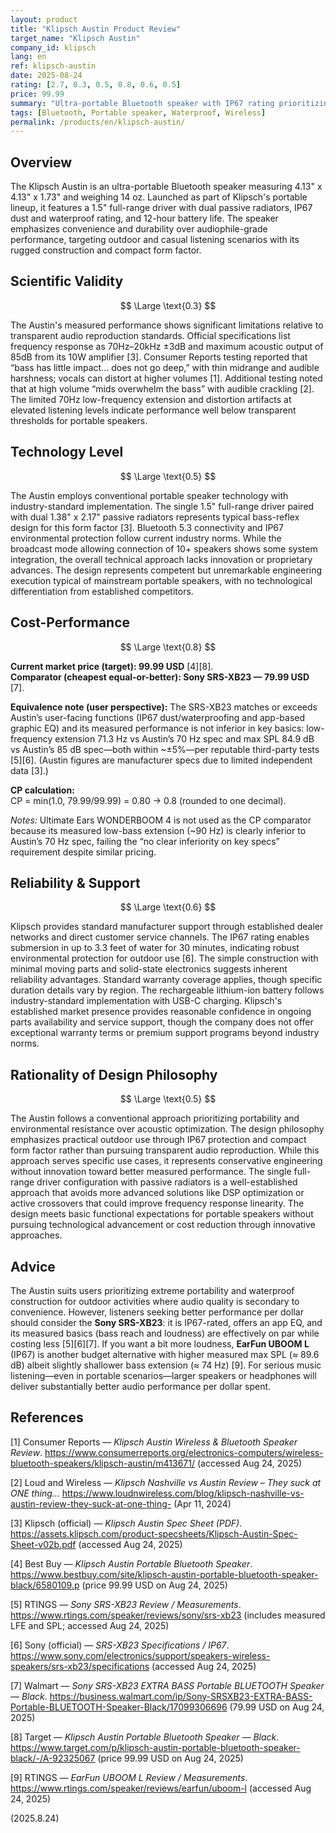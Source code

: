 ```yaml
---
layout: product
title: "Klipsch Austin Product Review"
target_name: "Klipsch Austin"
company_id: klipsch
lang: en
ref: klipsch-austin
date: 2025-08-24
rating: [2.7, 0.3, 0.5, 0.8, 0.6, 0.5]
price: 99.99
summary: "Ultra-portable Bluetooth speaker with IP67 rating prioritizing durability over audio performance"
tags: [Bluetooth, Portable speaker, Waterproof, Wireless]
permalink: /products/en/klipsch-austin/
---
```

## Overview

The Klipsch Austin is an ultra-portable Bluetooth speaker measuring 4.13" x 4.13" x 1.73" and weighing 14 oz. Launched as part of Klipsch's portable lineup, it features a 1.5" full-range driver with dual passive radiators, IP67 dust and waterproof rating, and 12-hour battery life. The speaker emphasizes convenience and durability over audiophile-grade performance, targeting outdoor and casual listening scenarios with its rugged construction and compact form factor.

## Scientific Validity

$$ \Large \text{0.3} $$

The Austin's measured performance shows significant limitations relative to transparent audio reproduction standards. Official specifications list frequency response as 70Hz–20kHz ±3dB and maximum acoustic output of 85dB from its 10W amplifier [3]. Consumer Reports testing reported that “bass has little impact… does not go deep,” with thin midrange and audible harshness; vocals can distort at higher volumes [1]. Additional testing noted that at high volume “mids overwhelm the bass” with audible crackling [2]. The limited 70Hz low-frequency extension and distortion artifacts at elevated listening levels indicate performance well below transparent thresholds for portable speakers.

## Technology Level

$$ \Large \text{0.5} $$

The Austin employs conventional portable speaker technology with industry-standard implementation. The single 1.5" full-range driver paired with dual 1.38" x 2.17" passive radiators represents typical bass-reflex design for this form factor [3]. Bluetooth 5.3 connectivity and IP67 environmental protection follow current industry norms. While the broadcast mode allowing connection of 10+ speakers shows some system integration, the overall technical approach lacks innovation or proprietary advances. The design represents competent but unremarkable engineering execution typical of mainstream portable speakers, with no technological differentiation from established competitors.

## Cost-Performance

$$ \Large \text{0.8} $$

**Current market price (target): 99.99 USD** [4][8].  
**Comparator (cheapest equal-or-better): Sony SRS-XB23 — 79.99 USD** [7].

**Equivalence note (user perspective):** The SRS-XB23 matches or exceeds Austin’s user-facing functions (IP67 dust/waterproofing and app-based graphic EQ) and its measured performance is not inferior in key basics: low-frequency extension 71.3 Hz vs Austin’s 70 Hz spec and max SPL 84.9 dB vs Austin’s 85 dB spec—both within ~±5%—per reputable third-party tests [5][6]. (Austin figures are manufacturer specs due to limited independent data [3].)

**CP calculation:**  
CP = min(1.0, 79.99/99.99) = 0.80 → 0.8 (rounded to one decimal).

*Notes:* Ultimate Ears WONDERBOOM 4 is not used as the CP comparator because its measured low-bass extension (~90 Hz) is clearly inferior to Austin’s 70 Hz spec, failing the “no clear inferiority on key specs” requirement despite similar pricing.

## Reliability & Support

$$ \Large \text{0.6} $$

Klipsch provides standard manufacturer support through established dealer networks and direct customer service channels. The IP67 rating enables submersion in up to 3.3 feet of water for 30 minutes, indicating robust environmental protection for outdoor use [6]. The simple construction with minimal moving parts and solid-state electronics suggests inherent reliability advantages. Standard warranty coverage applies, though specific duration details vary by region. The rechargeable lithium-ion battery follows industry-standard implementation with USB-C charging. Klipsch's established market presence provides reasonable confidence in ongoing parts availability and service support, though the company does not offer exceptional warranty terms or premium support programs beyond industry norms.

## Rationality of Design Philosophy

$$ \Large \text{0.5} $$

The Austin follows a conventional approach prioritizing portability and environmental resistance over acoustic optimization. The design philosophy emphasizes practical outdoor use through IP67 protection and compact form factor rather than pursuing transparent audio reproduction. While this approach serves specific use cases, it represents conservative engineering without innovation toward better measured performance. The single full-range driver configuration with passive radiators is a well-established approach that avoids more advanced solutions like DSP optimization or active crossovers that could improve frequency response linearity. The design meets basic functional expectations for portable speakers without pursuing technological advancement or cost reduction through innovative approaches.

## Advice

The Austin suits users prioritizing extreme portability and waterproof construction for outdoor activities where audio quality is secondary to convenience. However, listeners seeking better performance per dollar should consider the **Sony SRS-XB23**: it is IP67-rated, offers an app EQ, and its measured basics (bass reach and loudness) are effectively on par while costing less [5][6][7]. If you want a bit more loudness, **EarFun UBOOM L** (IP67) is another budget alternative with higher measured max SPL (≈ 89.6 dB) albeit slightly shallower bass extension (≈ 74 Hz) [9]. For serious music listening—even in portable scenarios—larger speakers or headphones will deliver substantially better audio performance per dollar spent.

## References

[1] Consumer Reports — *Klipsch Austin Wireless & Bluetooth Speaker Review*. https://www.consumerreports.org/electronics-computers/wireless-bluetooth-speakers/klipsch-austin/m413671/ (accessed Aug 24, 2025)

[2] Loud and Wireless — *Klipsch Nashville vs Austin Review – They suck at ONE thing…* https://www.loudnwireless.com/blog/klipsch-nashville-vs-austin-review-they-suck-at-one-thing- (Apr 11, 2024)

[3] Klipsch (official) — *Klipsch Austin Spec Sheet (PDF)*. https://assets.klipsch.com/product-specsheets/Klipsch-Austin-Spec-Sheet-v02b.pdf (accessed Aug 24, 2025)

[4] Best Buy — *Klipsch Austin Portable Bluetooth Speaker*. https://www.bestbuy.com/site/klipsch-austin-portable-bluetooth-speaker-black/6580109.p (price 99.99 USD on Aug 24, 2025)

[5] RTINGS — *Sony SRS-XB23 Review / Measurements*. https://www.rtings.com/speaker/reviews/sony/srs-xb23 (includes measured LFE and SPL; accessed Aug 24, 2025)

[6] Sony (official) — *SRS-XB23 Specifications / IP67*. https://www.sony.com/electronics/support/speakers-wireless-speakers/srs-xb23/specifications (accessed Aug 24, 2025)

[7] Walmart — *Sony SRS-XB23 EXTRA BASS Portable BLUETOOTH Speaker — Black*. https://business.walmart.com/ip/Sony-SRSXB23-EXTRA-BASS-Portable-BLUETOOTH-Speaker-Black/17099306696 (79.99 USD on Aug 24, 2025)

[8] Target — *Klipsch Austin Portable Bluetooth Speaker — Black*. https://www.target.com/p/klipsch-austin-portable-bluetooth-speaker-black/-/A-92325067 (price 99.99 USD on Aug 24, 2025)

[9] RTINGS — *EarFun UBOOM L Review / Measurements*. https://www.rtings.com/speaker/reviews/earfun/uboom-l (accessed Aug 24, 2025)

(2025.8.24)

